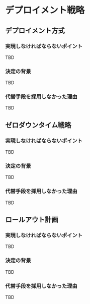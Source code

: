 # デプロイメント戦略

## デプロイメント方式

### 実現しなければならないポイント
TBD

### 決定の背景
TBD

### 代替手段を採用しなかった理由
TBD

## ゼロダウンタイム戦略

### 実現しなければならないポイント
TBD

### 決定の背景
TBD

### 代替手段を採用しなかった理由
TBD

## ロールアウト計画

### 実現しなければならないポイント
TBD

### 決定の背景
TBD

### 代替手段を採用しなかった理由
TBD